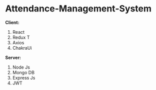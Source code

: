 # Attendance-Management-System

**Client:**

   1. React
   2. Redux T
   3. Axios
   4. ChakraUi

**Server:**

   1. Node Js
   2. Mongo DB
   3. Express Js
   4. JWT
